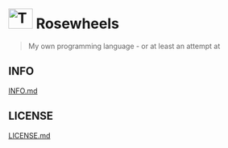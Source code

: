 # <img src="https://i.ibb.co/3hXBtqr/Tudor-Rose.png" alt="Tudor-Rose" border="0" width="48" height="40"> Rosewheels
> My own programming language - or at least an attempt at </br>
## INFO
[INFO.md](https://github.com/EthanHoward/Rosewheels-lang/master/INFO.md)
## LICENSE
[LICENSE.md](https://github.com/EthanHoward/Rosewheels-lang/blob/master/LICENSE.md)
 
